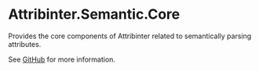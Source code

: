 # Attribinter.Semantic.Core

Provides the core components of Attribinter related to semantically parsing attributes.

See [GitHub](https://github.com/Attribinter/Attribinter.Semantic) for more information.